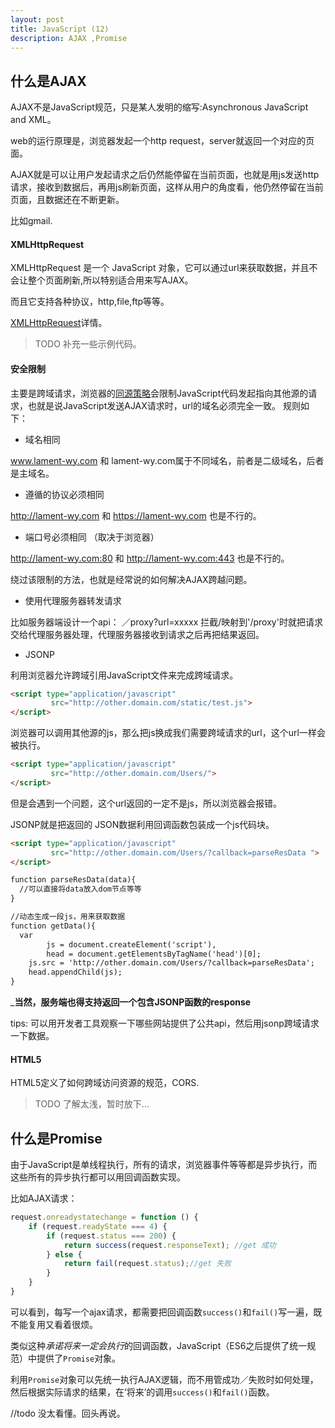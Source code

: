 ```yaml
---
layout: post
title: JavaScript (12)
description: AJAX ,Promise
---
```


## 什么是AJAX

AJAX不是JavaScript规范，只是某人发明的缩写:Asynchronous JavaScript and XML。

web的运行原理是，浏览器发起一个http request，server就返回一个对应的页面。

AJAX就是可以让用户发起请求之后仍然能停留在当前页面，也就是用js发送http请求，接收到数据后，再用js刷新页面，这样从用户的角度看，他仍然停留在当前页面，且数据还在不断更新。

比如gmail.

#### XMLHttpRequest

XMLHttpRequest 是一个 JavaScript 对象，它可以通过url来获取数据，并且不会让整个页面刷新,所以特别适合用来写AJAX。

而且它支持各种协议，http,file,ftp等等。

[XMLHttpRequest](https://developer.mozilla.org/zh-CN/docs/Web/API/XMLHttpRequest)详情。

> TODO 补充一些示例代码。

#### 安全限制

主要是跨域请求，浏览器的[同源策略](https://developer.mozilla.org/zh-CN/docs/Web/Security/Same-origin_policy)会限制JavaScript代码发起指向其他源的请求，也就是说JavaScript发送AJAX请求时，url的域名必须完全一致。
规则如下：
+ 域名相同

www.lament-wy.com 和 lament-wy.com属于不同域名，前者是二级域名，后者是主域名。
+ 遵循的协议必须相同

 http://lament-wy.com 和 https://lament-wy.com 也是不行的。
+ 端口号必须相同 （取决于浏览器）

 http://lament-wy.com:80 和 http://lament-wy.com:443 也是不行的。



绕过该限制的方法，也就是经常说的如何解决AJAX跨越问题。

+ 使用代理服务器转发请求

比如服务器端设计一个api： ／proxy?url=xxxxx
拦截/映射到'/proxy'时就把请求交给代理服务器处理，代理服务器接收到请求之后再把结果返回。

+ JSONP

利用浏览器允许跨域引用JavaScript文件来完成跨域请求。
```HTML
<script type="application/javascript"
         src="http://other.domain.com/static/test.js">
</script>
```
浏览器可以调用其他源的js，那么把js换成我们需要跨域请求的url，这个url一样会被执行。

```HTML
<script type="application/javascript"
         src="http://other.domain.com/Users/">
</script>
```
但是会遇到一个问题，这个url返回的一定不是js，所以浏览器会报错。

JSONP就是把返回的 JSON数据利用回调函数包装成一个js代码块。

```HTML
<script type="application/javascript"
         src="http://other.domain.com/Users/?callback=parseResData ">
</script>

function parseResData(data){
  //可以直接将data放入dom节点等等
}

//动态生成一段js，用来获取数据
function getData(){
  var
        js = document.createElement('script'),
        head = document.getElementsByTagName('head')[0];
    js.src = 'http://other.domain.com/Users/?callback=parseResData';
    head.appendChild(js);
}
```
___当然，服务端也得支持返回一个包含JSONP函数的response__

tips: 可以用开发者工具观察一下哪些网站提供了公共api，然后用jsonp跨域请求一下数据。


#### HTML5

HTML5定义了如何跨域访问资源的规范，CORS.

> TODO 了解太浅，暂时放下...

## 什么是Promise

由于JavaScript是单线程执行，所有的请求，浏览器事件等等都是异步执行，而这些所有的异步执行都可以用回调函数实现。

比如AJAX请求：

```JavaScript
request.onreadystatechange = function () {
    if (request.readyState === 4) {
        if (request.status === 200) {
            return success(request.responseText); //get 成功
        } else {
            return fail(request.status);//get 失败
        }
    }
}
```
可以看到，每写一个ajax请求，都需要把回调函数```success()```和```fail()```写一遍，既不能复用又看着很烦。

类似这种*承诺将来一定会执行*的回调函数，JavaScript（ES6之后提供了统一规范）中提供了```Promise```对象。

利用```Promise```对象可以先统一执行AJAX逻辑，而不用管成功／失败时如何处理，然后根据实际请求的结果，在‘将来’的调用```success()```和```fail()```函数。

//todo  没太看懂。回头再说。
